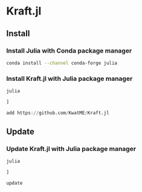 # Kraft.jl

## Install

### Install Julia with Conda package manager

``` bash
conda install --channel conda-forge julia
```

### Install Kraft.jl with Julia package manager

``` bash
julia
```

``` julia
]
```

``` julia
add https://github.com/KwatME/Kraft.jl
```

## Update

### Update Kraft.jl with Julia package manager

``` bash
julia
```

``` julia
]
```

``` julia
update
```
